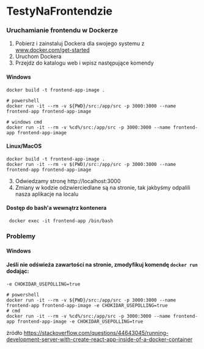 # TestyNaFrontendzie

### Uruchamianie frontendu w Dockerze
1. Pobierz i zainstaluj Dockera dla swojego systemu z www.docker.com/get-started
2. Uruchom Dockera
3. Przejdz do katalogu web i wpisz następujące komendy
#### Windows
```shell
docker build -t frontend-app-image .
```
```shell
# powershell
docker run -it --rm -v ${PWD}/src:/app/src -p 3000:3000 --name frontend-app frontend-app-image
```
```shell
# windows cmd
docker run -it --rm -v %cd%/src:/app/src -p 3000:3000 --name frontend-app frontend-app-image
```

#### Linux/MacOS
```shell
docker build -t frontend-app-image .
docker run -it --rm -v $(PWD)/src:/app/src -p 3000:3000 --name frontend-app frontend-app-image
```
3. Odwiedzamy stronę http://localhost:3000
4. Zmiany w kodzie odzwierciedlane są na stronie, tak jakbyśmy odpalili nasza aplikacje na localu

#### Dostęp do bash'a wewnątrz kontenera
```shell
 docker exec -it frontend-app /bin/bash
```

### Problemy
#### Windows
#### Jeśli nie odświeża zawartości na stronie, zmodyfikuj komendę ```docker run``` dodając:
```shell
-e CHOKIDAR_USEPOLLING=true
```
```shell
# powershell
docker run -it --rm -v ${PWD}/src:/app/src -p 3000:3000 --name frontend-app frontend-app-image -e CHOKIDAR_USEPOLLING=true
# cmd
docker run -it --rm -v %cd%/src:/app/src -p 3000:3000 --name frontend-app frontend-app-image -e CHOKIDAR_USEPOLLING=true
```

żródło https://stackoverflow.com/questions/44643045/running-development-server-with-create-react-app-inside-of-a-docker-container